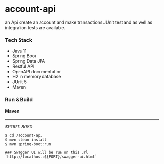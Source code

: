 # account-api
an Api create an account and make transactions
JUnit test and as well as integration tests are available.

### Tech Stack

- Java 11
- Spring Boot
- Spring Data JPA
- Restful API
- OpenAPI documentation
- H2 In memory database
- JUnit 5
- Maven
### Run & Build

#### Maven
___
*$PORT: 8080*
```ssh
$ cd /account-api
$ mvn clean install
$ mvn spring-boot:run

### Swagger UI will be run on this url
`http://localhost:${PORT}/swagger-ui.html`
